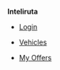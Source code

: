 **Inteliruta**

* [Login](/docs/login.md)

* [Vehicles](/docs/vehicle.md)

* [My Offers](/docs/my_offers.md)
